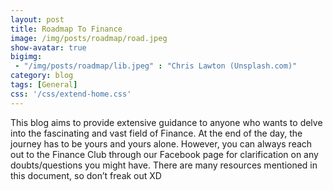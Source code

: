 ```yaml
---
layout: post
title: Roadmap To Finance
image: /img/posts/roadmap/road.jpeg
show-avatar: true
bigimg:
 - "/img/posts/roadmap/lib.jpeg" : "Chris Lawton (Unsplash.com)"
category: blog
tags: [General]
css: '/css/extend-home.css'
---
```


This blog aims to provide extensive guidance to anyone who wants to delve into the fascinating and vast field of Finance. At the end of the day, the journey has to be yours and yours alone. However, you can always reach out to the Finance Club through our Facebook page for clarification on any doubts/questions you might have. There are many resources mentioned in this document, so don’t freak out XD
